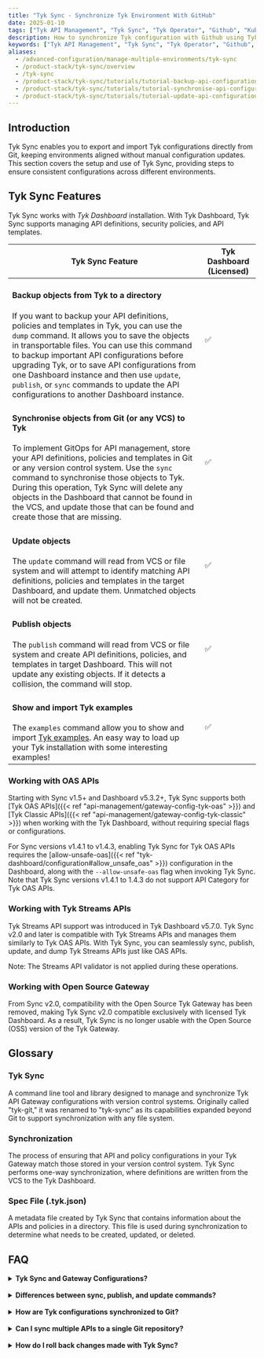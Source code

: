 ```yaml
---
title: "Tyk Sync - Synchronize Tyk Environment With GitHub"
date: 2025-01-10
tags: ["Tyk API Management", "Tyk Sync", "Tyk Operator", "Github", "Kubernetes", "Automations"]
description: How to synchronize Tyk configuration with Github using Tyk Sync
keywords: ["Tyk API Management", "Tyk Sync", "Tyk Operator", "Github", "Kubernetes", "Automations"]
aliases:
  - /advanced-configuration/manage-multiple-environments/tyk-sync
  - /product-stack/tyk-sync/overview
  - /tyk-sync
  - /product-stack/tyk-sync/tutorials/tutorial-backup-api-configurations
  - /product-stack/tyk-sync/tutorials/tutorial-synchronise-api-configurations
  - /product-stack/tyk-sync/tutorials/tutorial-update-api-configurations
---
```


## Introduction

Tyk Sync enables you to export and import Tyk configurations directly from Git, keeping environments aligned without manual configuration updates. This section covers the setup and use of Tyk Sync, providing steps to ensure consistent configurations across different environments.


## Tyk Sync Features
Tyk Sync works with *Tyk Dashboard* installation. With Tyk Dashboard, Tyk Sync supports managing API definitions, security policies, and API templates.

| Tyk Sync Feature                                                           | Tyk Dashboard (Licensed) |
| ---------------------------------------------------------------------------|--------------------------|
| <h4>Backup objects from Tyk to a directory</h4>If you want to backup your API definitions, policies and templates in Tyk, you can use the `dump` command. It allows you to save the objects in transportable files. You can use this command to backup important API configurations before upgrading Tyk, or to save API configurations from one Dashboard instance and then use `update`, `publish`, or `sync` commands to update the API configurations to another Dashboard instance. | ✅ |
| <h4>Synchronise objects from Git (or any VCS) to Tyk</h4>To implement GitOps for API management, store your API definitions, policies and templates in Git or any version control system. Use the `sync` command to synchronise those objects to Tyk. During this operation, Tyk Sync will delete any objects in the Dashboard that cannot be found in the VCS, and update those that can be found and create those that are missing. | ✅ |
| <h4>Update objects</h4>The `update` command will read from VCS or file system and will attempt to identify matching API definitions, policies and templates in the target Dashboard, and update them. Unmatched objects will not be created. | ✅ |
| <h4>Publish objects</h4>The `publish` command will read from VCS or file system and create API definitions, policies, and templates in target Dashboard. This will not update any existing objects. If it detects a collision, the command will stop. | ✅ |
| <h4>Show and import Tyk examples</h4>The `examples` command allow you to show and import [Tyk examples](https://github.com/TykTechnologies/tyk-examples). An easy way to load up your Tyk installation with some interesting examples!| ✅ |

### Working with OAS APIs

Starting with Sync v1.5+ and Dashboard v5.3.2+, Tyk Sync supports both [Tyk OAS APIs]({{< ref "api-management/gateway-config-tyk-oas" >}}) and [Tyk Classic APIs]({{< ref "api-management/gateway-config-tyk-classic" >}}) when working with the Tyk Dashboard, without requiring special flags or configurations.

For Sync versions v1.4.1 to v1.4.3, enabling Tyk Sync for Tyk OAS APIs requires the [allow-unsafe-oas]({{< ref "tyk-dashboard/configuration#allow_unsafe_oas" >}}) configuration in the Dashboard, along with the `--allow-unsafe-oas` flag when invoking Tyk Sync. Note that Tyk Sync versions v1.4.1 to 1.4.3 do not support API Category for Tyk OAS APIs.

### Working with Tyk Streams APIs

Tyk Streams API support was introduced in Tyk Dashboard v5.7.0. Tyk Sync v2.0 and later is compatible with Tyk Streams APIs and manages them similarly to Tyk OAS APIs. With Tyk Sync, you can seamlessly sync, publish, update, and dump Tyk Streams APIs just like OAS APIs.

Note: The Streams API validator is not applied during these operations.

### Working with Open Source Gateway

From Sync v2.0, compatibility with the Open Source Tyk Gateway has been removed, making Tyk Sync v2.0 compatible exclusively with licensed Tyk Dashboard. As a result, Tyk Sync is no longer usable with the Open Source (OSS) version of the Tyk Gateway.

## Glossary

### Tyk Sync
A command line tool and library designed to manage and synchronize Tyk API Gateway configurations with version control systems. Originally called "tyk-git," it was renamed to "tyk-sync" as its capabilities expanded beyond Git to support synchronization with any file system.

### Synchronization
The process of ensuring that API and policy configurations in your Tyk Gateway match those stored in your version control system. Tyk Sync performs one-way synchronization, where definitions are written from the VCS to the Tyk Dashboard.

### Spec File (.tyk.json)
A metadata file created by Tyk Sync that contains information about the APIs and policies in a directory. This file is used during synchronization to determine what needs to be created, updated, or deleted.

## FAQ

<details> <summary><b>Tyk Sync and Gateway Configurations?</b></summary>

Tyk Sync is designed to dump API configurations from a Tyk Dashboard, not directly from a Tyk Gateway.

Tyk Sync's `dump` command is specifically designed to work with the Tyk Dashboard. The command requires a dashboard URL and API secret:

```bash
tyk-sync dump -d="http://dashboard-url" -s="dashboard-secret" -t="./output-directory"
```

There is no equivalent flag or functionality to dump configurations directly from a standalone Gateway. This is because:

1. The Dashboard serves as the central configuration repository in the Tyk architecture
2. The Gateway is primarily focused on runtime execution of those configurations
3. While Gateways can operate standalone, they don't expose the same management APIs as the Dashboard

</details> 

<details> <summary><b>Differences between sync, publish, and update commands?</b></summary>

The three commands in Tyk Sync have distinct purposes and behaviors when managing API configurations:

**sync**
- **Purpose**: Comprehensive synchronization from a source (Git repo or file system) to Tyk Dashboard
- **Behavior**:
  - Creates new APIs, policies, and assets that exist in the source but not in the Dashboard
  - Updates existing APIs, policies, and assets that exist in both places
  - Deletes APIs, policies, and assets that exist in the Dashboard but not in the source (unless `--no-delete` flag is used)
- **Use case**: When you want to make the Dashboard exactly match your source repository

**publish**
- **Purpose**: Only adds new API configurations to Tyk Dashboard
- **Behavior**:
  - Creates new APIs, policies, and assets that don't already exist in the Dashboard
  - Will not update existing items
  - Stops if it detects a collision (an API that already exists)
  - Will not delete anything
- **Use case**: When you want to add new APIs without affecting existing ones

**update**
- **Purpose**: Only updates existing API configurations in Tyk Dashboard
- **Behavior**:
  - Updates APIs, policies, and assets that already exist in the Dashboard
  - Will not create new items
  - Will not delete anything
- **Use case**: When you want to update existing APIs without adding new ones or removing any

In summary, "sync" is the most comprehensive operation (create + update + delete), "publish" only creates new items, and "update" only modifies existing items.

</details> 

<details> <summary><b>How are Tyk configurations synchronized to Git?</b></summary>

Tyk Sync allows you to dump configurations to a local directory, which can then be committed to a Git repository. This enables version control and easy synchronization across environments.

For example:
1. Dump configurations: `tyk-sync dump -d http://dashboard:3000 -s secret -t ./configs`
2. Commit to Git: 
   ```
   cd configs
   git add .
   git commit -m "Update Tyk configurations"
   git push
   ```

</details> 

<details> <summary><b>Can I sync multiple APIs to a single Git repository?</b></summary>

Yes, you can store multiple API definitions, policies, and other Tyk resources in a single Git repository. Tyk Sync and Tyk Operator can work with multiple resources in the same directory.

Your repository structure might look like this:
```
tyk-configs/
├── apis/
│   ├── api1.yaml
│   └── api2.yaml
├── policies/
│   ├── policy1.yaml
│   └── policy2.yaml
└── tyk-operator/
    └── operator-context.yaml
```

</details> 

<details> <summary><b>How do I roll back changes made with Tyk Sync?</b></summary>

To roll back changes made with Tyk Sync:

1. If you're using Git, check out the previous version of your configurations:
   ```bash
   git checkout <previous-commit-hash>
   ```

2. Use Tyk Sync to publish the previous version:
   ```bash
   tyk-sync sync -d http://dashboard:3000 -s <secret> -p ./
   ```

It's a good practice to maintain separate branches or tags for different environments to make rollbacks easier.

</details> 
